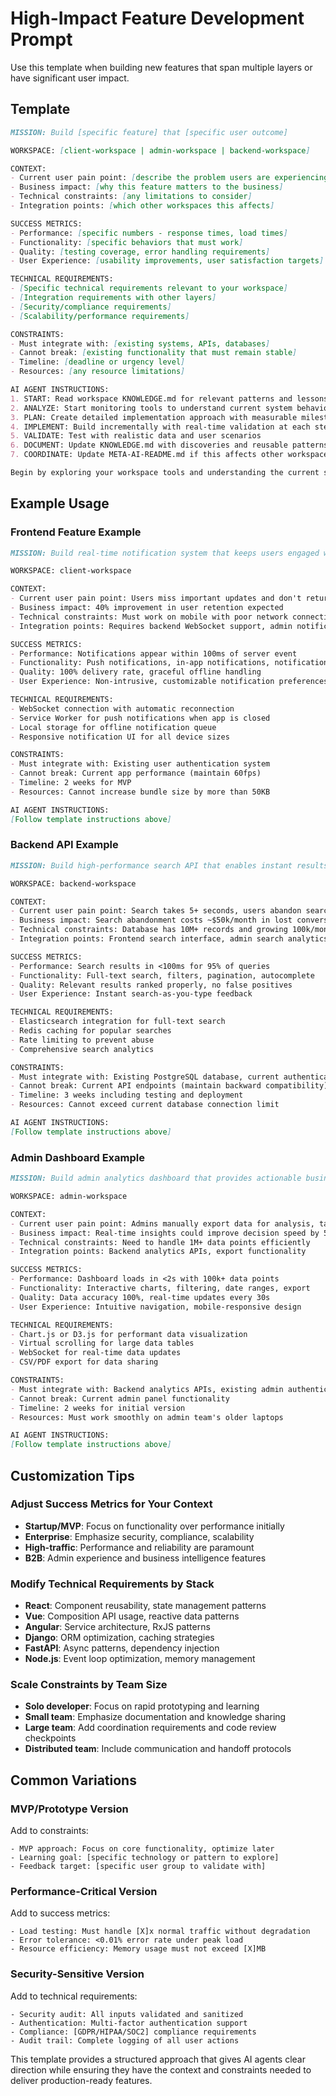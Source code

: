 # High-Impact Feature Development Prompt

Use this template when building new features that span multiple layers or have significant user impact.

## Template

```markdown
MISSION: Build [specific feature] that [specific user outcome]

WORKSPACE: [client-workspace | admin-workspace | backend-workspace]

CONTEXT:
- Current user pain point: [describe the problem users are experiencing]
- Business impact: [why this feature matters to the business]
- Technical constraints: [any limitations to consider]
- Integration points: [which other workspaces this affects]

SUCCESS METRICS:
- Performance: [specific numbers - response times, load times]
- Functionality: [specific behaviors that must work]
- Quality: [testing coverage, error handling requirements]
- User Experience: [usability improvements, user satisfaction targets]

TECHNICAL REQUIREMENTS:
- [Specific technical requirements relevant to your workspace]
- [Integration requirements with other layers]
- [Security/compliance requirements]
- [Scalability/performance requirements]

CONSTRAINTS:
- Must integrate with: [existing systems, APIs, databases]
- Cannot break: [existing functionality that must remain stable]
- Timeline: [deadline or urgency level]
- Resources: [any resource limitations]

AI AGENT INSTRUCTIONS:
1. START: Read workspace KNOWLEDGE.md for relevant patterns and lessons
2. ANALYZE: Start monitoring tools to understand current system behavior
3. PLAN: Create detailed implementation approach with measurable milestones
4. IMPLEMENT: Build incrementally with real-time validation at each step
5. VALIDATE: Test with realistic data and user scenarios
6. DOCUMENT: Update KNOWLEDGE.md with discoveries and reusable patterns
7. COORDINATE: Update META-AI-README.md if this affects other workspaces

Begin by exploring your workspace tools and understanding the current system state.
```

## Example Usage

### Frontend Feature Example
```markdown
MISSION: Build real-time notification system that keeps users engaged with timely updates

WORKSPACE: client-workspace

CONTEXT:
- Current user pain point: Users miss important updates and don't return to the app
- Business impact: 40% improvement in user retention expected
- Technical constraints: Must work on mobile with poor network connections
- Integration points: Requires backend WebSocket support, admin notification management

SUCCESS METRICS:
- Performance: Notifications appear within 100ms of server event
- Functionality: Push notifications, in-app notifications, notification history
- Quality: 100% delivery rate, graceful offline handling
- User Experience: Non-intrusive, customizable notification preferences

TECHNICAL REQUIREMENTS:
- WebSocket connection with automatic reconnection
- Service Worker for push notifications when app is closed
- Local storage for offline notification queue
- Responsive notification UI for all device sizes

CONSTRAINTS:
- Must integrate with: Existing user authentication system
- Cannot break: Current app performance (maintain 60fps)
- Timeline: 2 weeks for MVP
- Resources: Cannot increase bundle size by more than 50KB

AI AGENT INSTRUCTIONS:
[Follow template instructions above]
```

### Backend API Example
```markdown
MISSION: Build high-performance search API that enables instant results across large datasets

WORKSPACE: backend-workspace

CONTEXT:
- Current user pain point: Search takes 5+ seconds, users abandon searches
- Business impact: Search abandonment costs ~$50k/month in lost conversions
- Technical constraints: Database has 10M+ records and growing 100k/month
- Integration points: Frontend search interface, admin search analytics

SUCCESS METRICS:
- Performance: Search results in <100ms for 95% of queries
- Functionality: Full-text search, filters, pagination, autocomplete
- Quality: Relevant results ranked properly, no false positives
- User Experience: Instant search-as-you-type feedback

TECHNICAL REQUIREMENTS:
- Elasticsearch integration for full-text search
- Redis caching for popular searches
- Rate limiting to prevent abuse
- Comprehensive search analytics

CONSTRAINTS:
- Must integrate with: Existing PostgreSQL database, current authentication
- Cannot break: Current API endpoints (maintain backward compatibility)
- Timeline: 3 weeks including testing and deployment
- Resources: Cannot exceed current database connection limit

AI AGENT INSTRUCTIONS:
[Follow template instructions above]
```

### Admin Dashboard Example
```markdown
MISSION: Build admin analytics dashboard that provides actionable business insights

WORKSPACE: admin-workspace

CONTEXT:
- Current user pain point: Admins manually export data for analysis, takes hours
- Business impact: Real-time insights could improve decision speed by 5x
- Technical constraints: Need to handle 1M+ data points efficiently
- Integration points: Backend analytics APIs, export functionality

SUCCESS METRICS:
- Performance: Dashboard loads in <2s with 100k+ data points
- Functionality: Interactive charts, filtering, date ranges, export
- Quality: Data accuracy 100%, real-time updates every 30s
- User Experience: Intuitive navigation, mobile-responsive design

TECHNICAL REQUIREMENTS:
- Chart.js or D3.js for performant data visualization
- Virtual scrolling for large data tables
- WebSocket for real-time data updates
- CSV/PDF export for data sharing

CONSTRAINTS:
- Must integrate with: Backend analytics APIs, existing admin authentication
- Cannot break: Current admin panel functionality
- Timeline: 2 weeks for initial version
- Resources: Must work smoothly on admin team's older laptops

AI AGENT INSTRUCTIONS:
[Follow template instructions above]
```

## Customization Tips

### Adjust Success Metrics for Your Context
- **Startup/MVP**: Focus on functionality over performance initially
- **Enterprise**: Emphasize security, compliance, scalability
- **High-traffic**: Performance and reliability are paramount
- **B2B**: Admin experience and business intelligence features

### Modify Technical Requirements by Stack
- **React**: Component reusability, state management patterns
- **Vue**: Composition API usage, reactive data patterns  
- **Angular**: Service architecture, RxJS patterns
- **Django**: ORM optimization, caching strategies
- **FastAPI**: Async patterns, dependency injection
- **Node.js**: Event loop optimization, memory management

### Scale Constraints by Team Size
- **Solo developer**: Focus on rapid prototyping and learning
- **Small team**: Emphasize documentation and knowledge sharing
- **Large team**: Add coordination requirements and code review checkpoints
- **Distributed team**: Include communication and handoff protocols

## Common Variations

### MVP/Prototype Version
Add to constraints:
```
- MVP approach: Focus on core functionality, optimize later
- Learning goal: [specific technology or pattern to explore]
- Feedback target: [specific user group to validate with]
```

### Performance-Critical Version
Add to success metrics:
```
- Load testing: Must handle [X]x normal traffic without degradation
- Error tolerance: <0.01% error rate under peak load
- Resource efficiency: Memory usage must not exceed [X]MB
```

### Security-Sensitive Version
Add to technical requirements:
```
- Security audit: All inputs validated and sanitized
- Authentication: Multi-factor authentication support
- Compliance: [GDPR/HIPAA/SOC2] compliance requirements
- Audit trail: Complete logging of all user actions
```

This template provides a structured approach that gives AI agents clear direction while ensuring they have the context and constraints needed to deliver production-ready features.

